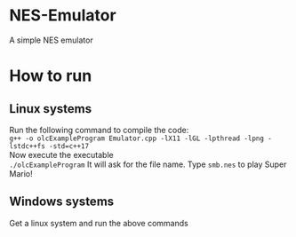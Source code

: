 # NES-Emulator
A simple NES emulator
# How to run
## Linux systems
Run the following command to compile the code:\
```g++ -o olcExampleProgram Emulator.cpp -lX11 -lGL -lpthread -lpng -lstdc++fs -std=c++17```\
Now execute the executable\
```./olcExampleProgram```
It will ask for the file name. Type ```smb.nes``` to play Super Mario!
## Windows systems
Get a linux system and run the above commands

